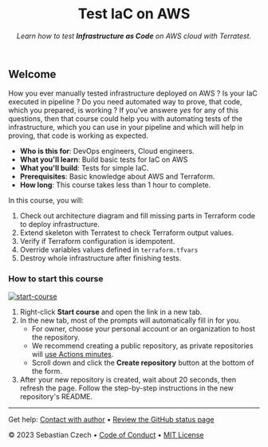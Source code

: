 <header>

<!--
  <<< Author notes: Course header >>>
  Read <https://skills.github.com/quickstart> for more information about how to build courses using this template.
  Include a 1280×640 image, course name in sentence case, and a concise description in emphasis.
  In your repository settings: enable template repository, add your 1280×640 social image, auto delete head branches.
  Next to "About", add description & tags; disable releases, packages, & environments.
  Add your open source license, GitHub uses the MIT license.
-->

# Test IaC on AWS

_Learn how to test **Infrastructure as Code** on AWS cloud with Terratest._

</header>

<!--
  <<< Author notes: Course start >>>
  Include start button, a note about Actions minutes,
  and tell the learner why they should take the course.
-->

## Welcome

How you ever manually tested infrastructure deployed on AWS ? Is your IaC executed in pipeline ? Do you need automated way to prove, that code, which you prepared, is working ? If you've answere _yes_ for any of this questions, then that course could help you with automating tests of the infrastructure, which you can use in your pipeline and which will help in proving, that code is working as expected.

- **Who is this for**: DevOps engineers, Cloud engineers.
- **What you'll learn**: Build basic tests for IaC on AWS
- **What you'll build**: Tests for simple IaC.
- **Prerequisites**: Basic knowledge about AWS and Terraform.
- **How long**: This course takes less than 1 hour to complete.

In this course, you will:

1. Check out architecture diagram and fill missing parts in Terraform code to deploy infrastructure.
2. Extend skeleton with Terratest to check Terraform output values.
3. Verify if Terraform configuration is idempotent.
4. Override variables values defined in `terraform.tfvars`
5. Destroy whole infrastructure after finishing tests.

### How to start this course

<!-- For start course, run in JavaScript:
'https://github.com/new?' + new URLSearchParams({
  template_owner: 'sebastianczech',
  template_name: 'aws-terratest-course',
  owner: '@me',
  name: 'my-aws-terratest-course',
  description: 'My clone repository of aws-terratest-course',
  visibility: 'public',
}).toString()
-->

[![start-course](https://user-images.githubusercontent.com/1221423/235727646-4a590299-ffe5-480d-8cd5-8194ea184546.svg)](https://github.com/new?template_owner=sebastianczech&template_name=aws-terratest-course&owner=%40me&name=my-aws-terratest-course&description=My+clone+repository+of+aws-terratest-course&visibility=public)

1. Right-click **Start course** and open the link in a new tab.
2. In the new tab, most of the prompts will automatically fill in for you.
   - For owner, choose your personal account or an organization to host the repository.
   - We recommend creating a public repository, as private repositories will [use Actions minutes](https://docs.github.com/en/billing/managing-billing-for-github-actions/about-billing-for-github-actions).
   - Scroll down and click the **Create repository** button at the bottom of the form.
3. After your new repository is created, wait about 20 seconds, then refresh the page. Follow the step-by-step instructions in the new repository's README.

<footer>

<!--
  <<< Author notes: Footer >>>
  Add a link to get support, GitHub status page, code of conduct, license link.
-->

---

Get help: [Contact with author](https://github.com/sebastianczech) &bull; [Review the GitHub status page](https://www.githubstatus.com/)

&copy; 2023 Sebastian Czech &bull; [Code of Conduct](https://www.contributor-covenant.org/version/2/1/code_of_conduct/code_of_conduct.md) &bull; [MIT License](https://gh.io/mit)

</footer>